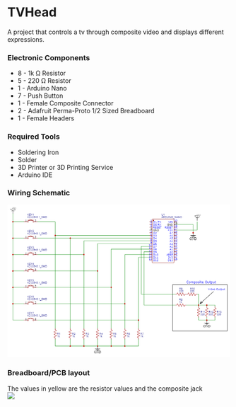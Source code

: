 # TVHead

A project that controls a tv through composite video and displays different expressions.

### Electronic Components

 - 8 - 1k Ω Resistor
 - 5 - 220 Ω Resistor
 - 1 - Arduino Nano
 - 7 - Push Button
 - 1 - Female Composite Connector
 - 2 - Adafruit Perma-Proto 1/2 Sized Breadboard
 - 1 - Female Headers

### Required Tools

 - Soldering Iron
 - Solder
 - 3D Printer or 3D Printing Service
 - Arduino IDE

### Wiring Schematic

<img src="https://raw.githubusercontent.com/mhay10/TVHead/master/Schematic_TV%20Head_2022-06-15.png" width="600" />

### Breadboard/PCB layout

The values in yellow are the resistor values and the composite jack  
<img src="https://raw.githubusercontent.com/mhay10/TVHead/master/IMG_0062.JPG" width="600" />
